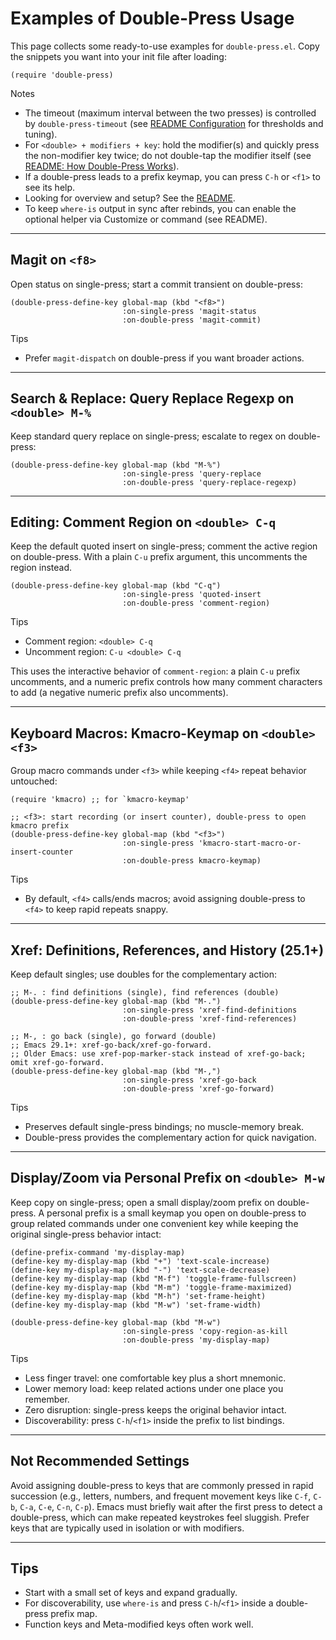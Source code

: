 # Examples of Double-Press Usage

This page collects some ready-to-use examples for `double-press.el`.
Copy the snippets you want into your init file after loading:

```emacs-lisp
(require 'double-press)
```

Notes
- The timeout (maximum interval between the two presses) is controlled by `double-press-timeout` (see [README Configuration](../README.md#configuration) for thresholds and tuning).
- For `<double> + modifiers + key`: hold the modifier(s) and quickly press the non-modifier key twice; do not double-tap the modifier itself (see [README: How Double-Press Works](../README.md#how-double-press-works)).
- If a double-press leads to a prefix keymap, you can press `C-h` or `<f1>` to see its help.
- Looking for overview and setup? See the [README](../README.md).
- To keep `where-is` output in sync after rebinds, you can enable the optional helper via Customize or command (see README).

---

## Magit on `<f8>`

Open status on single-press; start a commit transient on double-press:

```emacs-lisp
(double-press-define-key global-map (kbd "<f8>")
                         :on-single-press 'magit-status
                         :on-double-press 'magit-commit)
```

Tips
- Prefer `magit-dispatch` on double-press if you want broader actions.

---

## Search & Replace: Query Replace Regexp on `<double> M-%`

Keep standard query replace on single-press; escalate to regex on double-press:

```emacs-lisp
(double-press-define-key global-map (kbd "M-%")
                         :on-single-press 'query-replace
                         :on-double-press 'query-replace-regexp)
```

---

## Editing: Comment Region on `<double> C-q`

Keep the default quoted insert on single-press; comment the active region on double-press. With a plain `C-u` prefix argument, this uncomments the region instead.

```emacs-lisp
(double-press-define-key global-map (kbd "C-q")
                         :on-single-press 'quoted-insert
                         :on-double-press 'comment-region)
```

Tips
- Comment region: `<double> C-q`
- Uncomment region: `C-u <double> C-q`

This uses the interactive behavior of `comment-region`: a plain `C-u` prefix uncomments, and a numeric prefix controls how many comment characters to add (a negative numeric prefix also uncomments).

---

## Keyboard Macros: Kmacro-Keymap on `<double> <f3>`

Group macro commands under `<f3>` while keeping `<f4>` repeat behavior untouched:

```emacs-lisp
(require 'kmacro) ;; for `kmacro-keymap'

;; <f3>: start recording (or insert counter), double-press to open kmacro prefix
(double-press-define-key global-map (kbd "<f3>")
                         :on-single-press 'kmacro-start-macro-or-insert-counter
                         :on-double-press kmacro-keymap)
```

Tips
- By default, `<f4>` calls/ends macros; avoid assigning double-press to `<f4>` to keep rapid repeats snappy.

---

## Xref: Definitions, References, and History (25.1+)

Keep default singles; use doubles for the complementary action:

```emacs-lisp
;; M-. : find definitions (single), find references (double)
(double-press-define-key global-map (kbd "M-.")
                         :on-single-press 'xref-find-definitions
                         :on-double-press 'xref-find-references)

;; M-, : go back (single), go forward (double)
;; Emacs 29.1+: xref-go-back/xref-go-forward.
;; Older Emacs: use xref-pop-marker-stack instead of xref-go-back; omit xref-go-forward.
(double-press-define-key global-map (kbd "M-,")
                         :on-single-press 'xref-go-back
                         :on-double-press 'xref-go-forward)
```

Tips
- Preserves default single-press bindings; no muscle-memory break.
- Double-press provides the complementary action for quick navigation.

---

## Display/Zoom via Personal Prefix on `<double> M-w`

Keep copy on single-press; open a small display/zoom prefix on double-press.
A personal prefix is a small keymap you open on double-press to group
related commands under one convenient key while keeping the original
single-press behavior intact:

```emacs-lisp
(define-prefix-command 'my-display-map)
(define-key my-display-map (kbd "+") 'text-scale-increase)
(define-key my-display-map (kbd "-") 'text-scale-decrease)
(define-key my-display-map (kbd "M-f") 'toggle-frame-fullscreen)
(define-key my-display-map (kbd "M-m") 'toggle-frame-maximized)
(define-key my-display-map (kbd "M-h") 'set-frame-height)
(define-key my-display-map (kbd "M-w") 'set-frame-width)

(double-press-define-key global-map (kbd "M-w")
                         :on-single-press 'copy-region-as-kill
                         :on-double-press 'my-display-map)
```

Tips
- Less finger travel: one comfortable key plus a short mnemonic.
- Lower memory load: keep related actions under one place you remember.
- Zero disruption: single-press keeps the original behavior intact.
- Discoverability: press `C-h`/`<f1>` inside the prefix to list bindings.

---

## Not Recommended Settings

Avoid assigning double-press to keys that are commonly pressed in rapid succession (e.g., letters, numbers, and frequent movement keys like `C-f`, `C-b`, `C-a`, `C-e`, `C-n`, `C-p`). Emacs must briefly wait after the first press to detect a double-press, which can make repeated keystrokes feel sluggish. Prefer keys that are typically used in isolation or with modifiers.

---

## Tips

- Start with a small set of keys and expand gradually.
- For discoverability, use `where-is` and press `C-h`/`<f1>` inside a double-press prefix map.
- Function keys and Meta-modified keys often work well.
